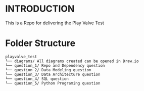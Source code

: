 # INTRODUCTION
This is a Repo for delivering the Play Valve Test

# Folder Structure
    playvalve_test
    └── diagrams/ All diagrams created can be opened in Draw.io
    └── question_1/ Repo and Dependency question
    └── question_2/ Data Modeling question
    └── question_3/ Data Architecture question
    └── question_4/ SQL question
    └── question_5/ Python Programing question